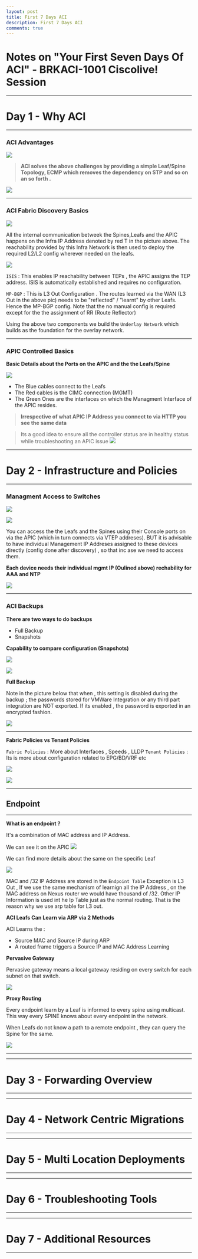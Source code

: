 ```yaml
---
layout: post
title: First 7 Days ACI
description: First 7 Days ACI
comments: true
---
```


# Notes on "Your First Seven Days Of ACI" - BRKACI-1001 Ciscolive! Session


---

# Day 1 - Why ACI
---

### ACI Advantages

 ![](assets/markdown-img-paste-20200126092949307.png)

>**ACI solves the above challenges by providing a simple Leaf/Spine Topology, ECMP which removes the dependency on STP and so on an so forth .**

![](assets/markdown-img-paste-20200126093011812.png)

---

### ACI Fabric Discovery Basics

![](assets/markdown-img-paste-20200126093627913.png)

All the internal communication betweek the Spines,Leafs and the APIC happens on the Infra IP Address denoted by red T in the picture above. The reachability provided by this Infra Network is then used to deploy the required L2/L2 config wherever needed on the leafs.


![](assets/markdown-img-paste-20200126094243775.png)

`ISIS` : This enables IP reachability between TEPs , the APIC assigns the TEP address. ISIS is automatically established and requires no configuration.

`MP-BGP` : This is L3 Out Configuration . The routes learned via the WAN (L3 Out in the above pic) needs to be "reflected" / "learnt" by other Leafs. Hence the MP-BGP config.  Note that the no manual config is required except for the the assignment of RR (Route Reflector)

Using the above two components we build the `Underlay Network` which builds as the foundation for the overlay network.


---

### APIC Controlled Basics

**Basic Details about the Ports on the APIC and the the Leafs/Spine**

![](assets/markdown-img-paste-20200126094750556.png)

- The Blue cables connect to the Leafs
- The Red cables is the CIMC connection (MGMT)
- The Green Ones are the interfaces on which the Managment Interface of the APIC resides.

> **Irrespective of what APIC IP Address you connect to via HTTP you see the same data**

> Its a good idea to ensure all the controller status are in healthy status while troubleshooting an APIC issue ![](assets/markdown-img-paste-20200203185456630.png)

---

# Day 2 - Infrastructure and Policies

---

### Managment Access to Switches

![](assets/markdown-img-paste-20200126094915966.png)


![](assets/markdown-img-paste-20200203185939462.png)

You can access the the Leafs and the Spines using their Console ports on via the APIC (which in turn connects via VTEP addreses). BUT it is advisable to have individual Management IP Addreses assigned to these devices directly (config done after discovery) , so that inc ase we need to access them.


**Each device needs their individual mgmt IP (Oulined above) rechability for AAA and NTP**

![](assets/markdown-img-paste-20200126095656484.png)

---

### ACI Backups

**There are two ways to do backups**

- Full Backup
- Snapshots

**Capability to compare configuration (Snapshots)**

![](assets/markdown-img-paste-20200126101615741.png)

![](assets/markdown-img-paste-20200126101638584.png)

**Full Backup**

Note in the picture below that when , this setting is disabled during the backup ; the passwords stored for VMWare Integration or any third part integration are NOT exported. If its enabled , the password is exported in an encrypted fashion.

![](assets/markdown-img-paste-20200203190922958.png)

---

**Fabric Policies vs Tenant Policies**

`Fabric Policies` : More about Interfaces , Speeds , LLDP
`Tenant Policies` : Its is more about configuration related to EPG/BD/VRF etc

![](assets/markdown-img-paste-20200126101806428.png)


![](assets/markdown-img-paste-20200126102954828.png)

---
## Endpoint
---
**What is an endpoint ?**

It's a combination of MAC address and IP Address.

We can see it on the APIC
![](assets/markdown-img-paste-2020012611072006.png)

We can find more details about the same on the specific Leaf


![](assets/markdown-img-paste-20200126110818755.png)


MAC and /32 IP Address are stored in the `Endpoint Table`
Exception is L3 Out , If we use the same mechanism of learnign all the IP Address , on the MAC address on Nexus router we would have thousand of /32.  Other IP Information is used int he Ip Table just as the normal routing. That is the reason why we use arp table for L3 out.

**ACI Leafs Can Learn via ARP via 2 Methods**

ACI Learns the :

- Source MAC and Source IP during ARP
- A routed frame triggers a Source IP and MAC Address Learning


**Pervasive Gateway**

Pervasive gateway means a local gateway residing on every switch for each subnet on that switch.

![](assets/markdown-img-paste-20200126174516134.png)

**Proxy Routing**

Every endpoint learn by a Leaf is informed to every spine using multicast. This way every SPINE knows about every endpoint in the network.

When Leafs do not know a path to a remote endpoint , they can query the Spine for the same.

![](assets/markdown-img-paste-20200126174645703.png)

---




---

# Day 3 - Forwarding Overview

---


---

# Day 4 - Network Centric Migrations

---


---

# Day 5 - Multi Location Deployments

---

---

# Day 6 - Troubleshooting Tools

---


---

# Day 7 - Additional Resources

---
